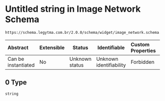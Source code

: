 # Untitled string in Image Network Schema

```txt
https://schema.legytma.com.br/2.0.0/schema/widget/image_network.schema.json#/properties/headers/items/0
```




| Abstract            | Extensible | Status         | Identifiable            | Custom Properties | Additional Properties | Access Restrictions | Defined In                                                                                       |
| :------------------ | ---------- | -------------- | ----------------------- | :---------------- | --------------------- | ------------------- | ------------------------------------------------------------------------------------------------ |
| Can be instantiated | No         | Unknown status | Unknown identifiability | Forbidden         | Allowed               | none                | [image_network.schema.json\*](../schema/widget/image_network.schema.json) |

## 0 Type

`string`
